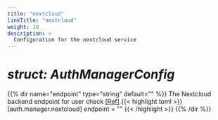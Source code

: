 ```yaml
---
title: "nextcloud"
linkTitle: "nextcloud"
weight: 10
description: >
  Configuration for the nextcloud service
---
```


# _struct: AuthManagerConfig_

{{% dir name="endpoint" type="string" default="" %}}
The Nextcloud backend endpoint for user check [[Ref]](https://github.com/cs3org/reva/tree/master/pkg/auth/manager/nextcloud/nextcloud.go#L55)
{{< highlight toml >}}
[auth.manager.nextcloud]
endpoint = ""
{{< /highlight >}}
{{% /dir %}}

